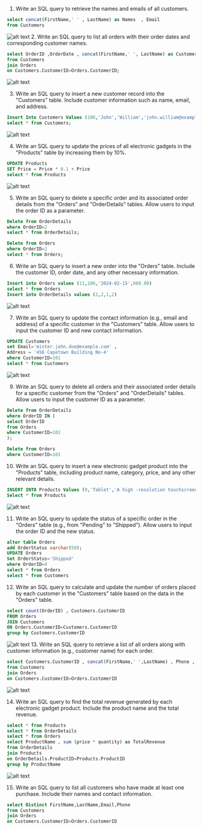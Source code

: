 1. Write an SQL query to retrieve the names and emails of all customers.

```sql
select concat(FirstName,' ' , LastName) as Names  , Email
from Customers
```

![alt text](image.png) 2. Write an SQL query to list all orders with their order dates and corresponding customer names.

```sql
select OrderID ,OrderDate , concat(FirstName,' ', LastName) as Customer_Names
from Customers
join Orders
on Customers.CustomerID=Orders.CustomerID;
```

![alt text](image-1.png)

3. Write an SQL query to insert a new customer record into the "Customers" table. Include customer information such as name, email, and address.

```sql
Insert Into Customers Values (106,'John','William','john.william@example.com',5512985444,'5th Avenue Bourbon Street');
select * from Customers;
```

![alt text](image-2.png)

4. Write an SQL query to update the prices of all electronic gadgets in the "Products" table by increasing them by 10%.

```sql
UPDATE Products
SET Price = Price * 0.1 + Price
select * from Products
```

![alt text](image-3.png)

5. Write an SQL query to delete a specific order and its associated order details from the "Orders" and "OrderDetails" tables. Allow users to input the order ID as a parameter.

```sql
Delete from OrderDetails
where OrderID=2
select * from OrderDetails;

Delete from Orders
where OrderID=2
select * from Orders;
```

6. Write an SQL query to insert a new order into the "Orders" table. Include the customer ID, order date, and any other necessary information.

```sql
Insert into Orders values (11,106,'2024-02-15',900.00)
select * from Orders
Insert into OrderDetails values (2,2,1,2)
```

![alt text](image-4.png)

7. Write an SQL query to update the contact information (e.g., email and address) of a specific customer in the "Customers" table. Allow users to input the customer ID and new contact information.

```sql
UPDATE Customers
set Email='mister.john.doe@example.com' ,
Address = '456 Capetown Building No-4'
where CustomerID=101
select * from Customers
```

![alt text](image-5.png)

9. Write an SQL query to delete all orders and their associated order details for a specific customer from the "Orders" and "OrderDetails" tables. Allow users to input the customer ID as a parameter.

```sql
Delete from OrderDetails
where OrderID IN (
select OrderID
from Orders
where CustomerID=101
);

Delete from Orders
where CustomerID=101
```

10. Write an SQL query to insert a new electronic gadget product into the "Products" table, including product name, category, price, and any other relevant details.

```sql
INSERT INTO Products Values (9,'Tablet','A high -resolution touchscreen tablet',12000.00);
Select * from Products
```

![alt text](image-6.png)

11. Write an SQL query to update the status of a specific order in the "Orders" table (e.g., from "Pending" to "Shipped"). Allow users to input the order ID and the new status.

```sql
alter table Orders
add OrderStatus varchar(50);
UPDATE Orders
Set OrderStatus='Shipped'
where OrderID=4
select * from Orders
select * from Customers
```

12. Write an SQL query to calculate and update the number of orders placed by each customer in the "Customers" table based on the data in the "Orders" table.

```sql
select count(OrderID) , Customers.CustomerID
FROM Orders
JOIN Customers
ON Orders.CustomerID=Customers.CustomerID
group by Customers.CustomerID
```

![alt text](image-7.png) 13. Write an SQL query to retrieve a list of all orders along with customer information (e.g., customer name) for each order.

```sql
select Customers.CustomerID , concat(FirstName,' ',LastName) , Phone , OrderID
from Customers
join Orders
on Customers.CustomerID=Orders.CustomerID
```

![alt text](image-8.png)

14. Write an SQL query to find the total revenue generated by each electronic gadget product. Include the product name and the total revenue.

```sql
select * from Products
select * from OrderDetails
select * from Orders
select ProductName , sum (price * quantity) as TotalRevenue
from OrderDetails
join Products
on OrderDetails.ProductID=Products.ProductID
group by ProductName
```

![alt text](image-9.png)

15. Write an SQL query to list all customers who have made at least one purchase. Include their names and contact information.

```sql
select Distinct FirstName,LastName,Email,Phone
from Customers
join Orders
on Customers.CustomerID=Orders.CustomerID
```
